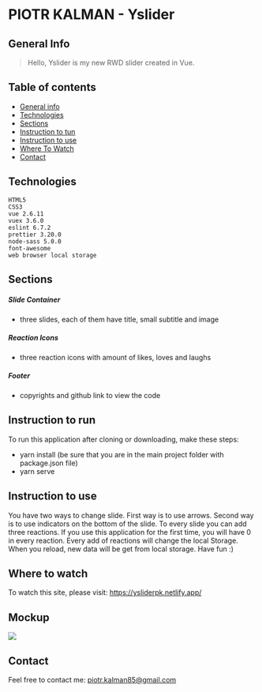 # PIOTR KALMAN - Yslider

## General Info

> Hello, Yslider is my new RWD slider created in Vue.

## Table of contents

- [General info](#general-info)
- [Technologies](#technologies)
- [Sections](#sections)
- [Instruction to tun](#instruction-to-run)
- [Instruction to use](#instruction-to-use)
- [Where To Watch](#where-to-watch)
- [Contact](#contact)

## Technologies

    HTML5
    CSS3
    vue 2.6.11
    vuex 3.6.0
    eslint 6.7.2
    prettier 3.20.0
    node-sass 5.0.0
    font-awesome
    web browser local storage

## Sections

##### Slide Container

- three slides, each of them have title, small subtitle and image

##### Reaction Icons

- three reaction icons with amount of likes, loves and laughs

##### Footer

- copyrights and github link to view the code

## Instruction to run

To run this application after cloning or downloading, make these steps:

- yarn install (be sure that you are in the main project folder with package.json file)
- yarn serve

## Instruction to use

You have two ways to change slide. First way is to use arrows. Second way is to use indicators on the bottom of the slide. To every slide you can add three reactions. If you use this application for the first time, you will have 0 in every reaction. Every add of reactions will change the local Storage. When you reload, new data will be get from local storage.
Have fun :)

## Where to watch

To watch this site, please visit: https://ysliderpk.netlify.app/

## Mockup

<img src="https://raw.githubusercontent.com/Morswin19/yslider/main/src/assets/sitescreen.png">

## Contact

Feel free to contact me: piotr.kalman85@gmail.com
